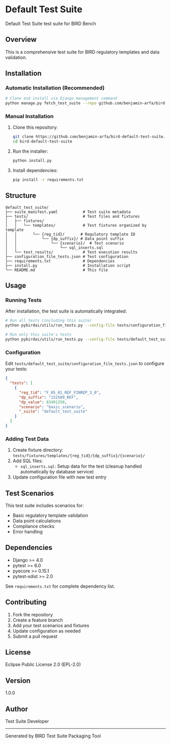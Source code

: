 # Default Test Suite

Default Test Suite test suite for BIRD Bench

## Overview

This is a comprehensive test suite for BIRD regulatory templates and data validation.

## Installation

### Automatic Installation (Recommended)

```bash
# Clone and install via Django management command
python manage.py fetch_test_suite --repo github.com/benjamin-arfa/bird-default-test-suite --name default_test_suite
```

### Manual Installation

1. Clone this repository:
   ```bash
   git clone https://github.com/benjamin-arfa/bird-default-test-suite.git
   cd bird-default-test-suite
   ```

2. Run the installer:
   ```bash
   python install.py
   ```

3. Install dependencies:
   ```bash
   pip install -r requirements.txt
   ```

## Structure

```
default_test_suite/
├── suite_manifest.yaml           # Test suite metadata
├── tests/                        # Test files and fixtures
│   ├── fixtures/
│   │   └── templates/            # Test fixtures organized by template
│   │       └── {reg_tid}/       # Regulatory template ID
│   │           └── {dp_suffix}/ # Data point suffix
│   │               └── {scenario}/  # Test scenario
│   │                   └── sql_inserts.sql
│   └── test_results/             # Test execution results
├── configuration_file_tests.json # Test configuration
├── requirements.txt              # Dependencies
├── install.py                    # Installation script
└── README.md                     # This file
```

## Usage

### Running Tests

After installation, the test suite is automatically integrated:

```bash
# Run all tests (including this suite)
python pybirdai/utils/run_tests.py --config-file tests/configuration_file_tests.json

# Run only this suite's tests
python pybirdai/utils/run_tests.py --config-file tests/default_test_suite/configuration_file_tests.json
```

### Configuration

Edit `tests/default_test_suite/configuration_file_tests.json` to configure your tests:

```json
{
  "tests": [
    {
      "reg_tid": "F_05_01_REF_FINREP_3_0",
      "dp_suffix": "152589_REF",
      "dp_value": 83491250,
      "scenario": "basic_scenario",
      "_suite": "default_test_suite"
    }
  ]
}
```

### Adding Test Data

1. Create fixture directory: `tests/fixtures/templates/{reg_tid}/{dp_suffix}/{scenario}/`
2. Add SQL files:
   - `sql_inserts.sql`: Setup data for the test (cleanup handled automatically by database service)
3. Update configuration file with new test entry

## Test Scenarios

This test suite includes scenarios for:
- Basic regulatory template validation
- Data point calculations
- Compliance checks
- Error handling

## Dependencies

- Django >= 4.0
- pytest >= 6.0
- pyecore >= 0.15.1
- pytest-xdist >= 2.0

See `requirements.txt` for complete dependency list.

## Contributing

1. Fork the repository
2. Create a feature branch
3. Add your test scenarios and fixtures
4. Update configuration as needed
5. Submit a pull request

## License

Eclipse Public License 2.0 (EPL-2.0)

## Version

1.0.0

## Author

Test Suite Developer

---

Generated by BIRD Test Suite Packaging Tool

